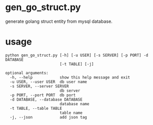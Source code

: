 # gen_go_struct.py

generate golang struct entity from mysql database.

# usage

```shell
python gen_go_struct.py [-h] [-u USER] [-s SERVER] [-p PORT] -d DATABASE
                        [-t TABLE] [-j]

optional arguments:
  -h, --help            show this help message and exit
  -u USER, --user USER  db user name
  -s SERVER, --server SERVER
                        db server
  -p PORT, --port PORT  db port
  -d DATABASE, --database DATABASE
                        database name
  -t TABLE, --table TABLE
                        table name
  -j, --json            add json tag
  ```